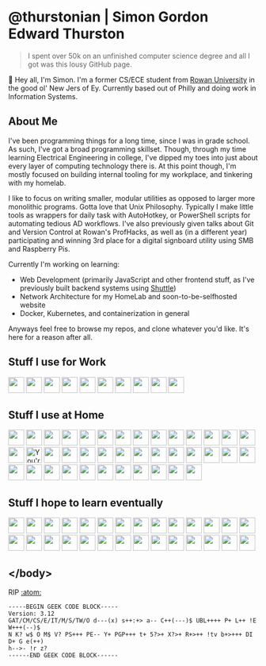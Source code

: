 # @thurstonian | Simon Gordon Edward Thurston

> I spent over 50k on an unfinished computer science degree and all I got was this lousy GitHub page.

👋 Hey all, I'm Simon. I'm a former CS/ECE student from [Rowan University](https://rowan.edu/) in the good ol' New Jers of Ey. Currently based out of Philly and doing work in Information Systems.

## About Me

I've been programming things for a long time, since I was in grade school. As such, I've got a broad programming skillset. Though, through my time learning Electrical Engineering in college, I've dipped my toes into just about every layer of computing technology there is. At this point though, I'm mostly focused on building internal tooling for my workplace, and tinkering with my homelab.

I like to focus on writing smaller, modular utilities as opposed to larger more monolithic programs. Gotta love that Unix Philosophy. Typically I make little tools as wrappers for daily task with AutoHotkey, or PowerShell scripts for automating tedious AD workflows. I've also previously given talks about Git and Version Control at Rowan's ProfHacks, as well as (in a different year) participating and winning 3rd place for a digital signboard utility using SMB and Raspberry Pis.

Currently I'm working on learning:
- Web Development (primarily JavaScript and other frontend stuff, as I've previously built backend systems using [Shuttle](https://shuttle.rs/))
- Network Architecture for my HomeLab and soon-to-be-selfhosted website
- Docker, Kubernetes, and containerization in general

Anyways feel free to browse my repos, and clone whatever you'd like. It's here for a reason after all.

## Stuff I use for Work
<a href="https://www.cisco.com/"><img height="32" width="32" src="https://cdn.simpleicons.org/cisco" /></a> <a href="https://www.dell.com/en-us"><img height="32" width="32" src="https://cdn.simpleicons.org/dell" /></a> <a href="https://ffmpeg.org/"><img height="32" width="32" src="https://cdn.simpleicons.org/ffmpeg" /></a> <a href="https://azure.microsoft.com/en-us"><img height="32" width="32" src="https://upload.wikimedia.org/wikipedia/commons/f/fa/Microsoft_Azure.svg" /></a> <a href="https://www.microsoft.com/en-us/microsoft-teams"><img height="32" width="32" src="https://upload.wikimedia.org/wikipedia/commons/c/c9/Microsoft_Office_Teams_%282018%E2%80%93present%29.svg" /></a> <a href="https://github.com/PowerShell/PowerShell"><img height="32" width="32" src="https://docs.microsoft.com/de-de/powershell/media/index/ps_black_128.svg" /></a> <a href="https://slack.com/"><img height="32" width="32" src="https://cdn.simpleicons.org/slack" /></a> <a href="https://vscodium.com/"><img height="32" width="32" src="https://cdn.simpleicons.org/vscodium" /></a> <a href="https://www.microsoft.com/en-us/windows"><img height="32" width="32" src="https://upload.wikimedia.org/wikipedia/commons/8/87/Windows_logo_-_2021.svg" /></a> <a href="https://github.com/microsoft/terminal"><img height="32" width="32" src="https://upload.wikimedia.org/wikipedia/commons/5/51/Windows_Terminal_logo.svg" /></a> 

## Stuff I use at Home
<a href="https://adventofcode.com/"><img height="32" width="32" src="https://cdn.simpleicons.org/adventofcode" /></a> <a href="https://www.amd.com/en.html"><img height="32" width="32" src="https://cdn.simpleicons.org/amd" /></a> <a href="https://archlinux.org/"><img height="32" width="32" src="https://cdn.simpleicons.org/archlinux" /></a> <a href="https://www.arduino.cc/"><img height="32" width="32" src="https://cdn.simpleicons.org/arduino" /></a> <a href="https://www.autohotkey.com/"><img height="32" width="32" src="https://cdn.simpleicons.org/autohotkey" /></a> <a href="https://github.com/dani-garcia/vaultwarden"><img height="32" width="32" src="https://cdn.simpleicons.org/bitwarden" /></a> <a href="https://www.open-std.org/jtc1/sc22/wg14/"><img height="32" width="32" src="https://cdn.simpleicons.org/c" /></a> <a href="https://isocpp.org/"><img height="32" width="32" src="https://cdn.simpleicons.org/cplusplus" /></a> <a href="https://curl.se/"><img height="32" width="32" src="https://cdn.simpleicons.org/curl" /></a> <a href="https://darkreader.org/"><img height="32" width="32" src="https://cdn.simpleicons.org/darkreader" /></a> <a href="https://www.blackmagicdesign.com/products/davinciresolve"><img height="32" width="32" src="https://cdn.simpleicons.org/davinciresolve" /></a> <a href="https://www.mozilla.org/en-US/firefox/new/"><img height="32" width="32" src="https://cdn.simpleicons.org/firefoxbrowser" /></a> <a href="https://www.gimp.org/"><img height="32" width="32" src="https://cdn.simpleicons.org/gimp" /></a> <a href="https://git-scm.com/"><img height="32" width="32" src="https://cdn.simpleicons.org/git" /></a> <a href="https://gitea.com/"><img height="32" width="32" src="https://cdn.simpleicons.org/gitea" /></a> <a href="https://github.com/sthurston99"><img height="32" width="32" src="https://cdn.simpleicons.org/github" alt="You're already here, silly!"/></a> <a href="https://www.gnu.org/"><img height="32" width="32" src="https://cdn.simpleicons.org/gnu" /></a> <a href="https://www.gnu.org/software/bash/"><img height="32" width="32" src="https://cdn.simpleicons.org/gnubash" /></a> <a href="https://brew.sh/"><img height="32" width="32" src="https://cdn.simpleicons.org/homebrew" /></a> <a href="https://www.w3.org/standards/history/html52/"><img height="32" width="32" src="https://cdn.simpleicons.org/html5" /></a> <a href="https://www.ifixit.com/"><img height="32" width="32" src="https://cdn.simpleicons.org/ifixit" /></a> <a href="https://www.kali.org/"><img height="32" width="32" src="https://cdn.simpleicons.org/kalilinux" /></a> <a href="https://www.kicad.org/"><img height="32" width="32" src="https://cdn.simpleicons.org/kicad" /></a> <a href="https://www.latex-project.org/"><img height="32" width="32" src="https://cdn.simpleicons.org/latex" /></a> <a href="https://www.libreoffice.org/"><img height="32" width="32" src="https://cdn.simpleicons.org/libreoffice" /></a> <a href="https://kernel.org/"><img height="32" width="32" src="https://cdn.simpleicons.org/linux" /></a> <a href="https://www.lua.org/"><img height="32" width="32" src="https://cdn.simpleicons.org/lua" /></a> <a href="https://www.apple.com/macos"><img height="32" width="32" src="https://cdn.simpleicons.org/macos" /></a> <a href="https://neovim.io/"><img height="32" width="32" src="https://cdn.simpleicons.org/neovim" /></a> <a href="https://pi-hole.net/"><img height="32" width="32" src="https://cdn.simpleicons.org/pihole" /></a> <a href="https://porkbun.com/"><img height="32" width="32" src="https://cdn.simpleicons.org/porkbun" /></a> <a href="https://www.qbittorrent.org/"><img height="32" width="32" src="https://cdn.simpleicons.org/qbittorrent" /></a> <a href="https://www.rust-lang.org/"><img height="32" width="32" src="https://cdn.simpleicons.org/rust" /></a> <a href="https://starship.rs/"><img height="32" width="32" src="https://cdn.simpleicons.org/starship" /></a> <a href="https://suckless.org/"><img height="32" width="32" src="https://cdn.simpleicons.org/suckless" /></a> <a href="https://github.com/tmux/tmux"><img height="32" width="32" src="https://cdn.simpleicons.org/tmux" /></a> <a href="https://github.com/gorhill/uBlock"><img height="32" width="32" src="https://cdn.simpleicons.org/ublockorigin" /></a> <a href="https://wayland.freedesktop.org/"><img height="32" width="32" src="https://cdn.simpleicons.org/wayland" /></a> <a href="https://www.yubico.com/"><img height="32" width="32" src="https://cdn.simpleicons.org/yubico" /></a> 

## Stuff I hope to learn eventually
<a href="https://www.ansible.com/"><img height="32" width="32" src="https://cdn.simpleicons.org/ansible" /></a> <a href="https://bevyengine.org/"><img height="32" width="32" src="https://cdn.simpleicons.org/bevy" /></a> <a href="https://bun.sh/"><img height="32" width="32" src="https://cdn.simpleicons.org/bun" /></a> <a href="https://www.cloudflare.com/"><img height="32" width="32" src="https://cdn.simpleicons.org/cloudflare" /></a> <a href="https://www.w3.org/Style/CSS/Overview.en.html"><img height="32" width="32" src="https://cdn.simpleicons.org/css3" /></a> <a href="https://github.com/docker"><img height="32" width="32" src="https://cdn.simpleicons.org/docker" /></a> <a href="https://elixir-lang.org/"><img height="32" width="32" src="https://cdn.simpleicons.org/elixir" /></a> <a href="https://godotengine.org/"><img height="32" width="32" src="https://cdn.simpleicons.org/godotengine" /></a> <a href="https://graphql.org/"><img height="32" width="32" src="https://cdn.simpleicons.org/graphql" /></a> <a href="https://www.haskell.org/"><img height="32" width="32" src="https://cdn.simpleicons.org/haskell" /></a> <a href="https://www.home-assistant.io/"><img height="32" width="32" src="https://cdn.simpleicons.org/homeassistant" /></a> <a href="https://htmx.org/"><img height="32" width="32" src="https://cdn.simpleicons.org/htmx" /></a> <a href="https://ecma-international.org/publications-and-standards/standards/ecma-262/"><img height="32" width="32" src="https://cdn.simpleicons.org/javascript" /></a> <a href="https://kubernetes.io/"><img height="32" width="32" src="https://cdn.simpleicons.org/kubernetes" /></a> <a href="https://www.metasploit.com/"><img height="32" width="32" src="https://cdn.simpleicons.org/metasploit" /></a> <a href="https://nim-lang.org/"><img height="32" width="32" src="https://cdn.simpleicons.org/nim" /></a> <a href="https://opentofu.org/"><img height="32" width="32" src="https://cdn.simpleicons.org/opentofu" /></a> <a href="https://www.pfsense.org/"><img height="32" width="32" src="https://cdn.simpleicons.org/pfsense" /></a> <a href="https://www.python.org/"><img height="32" width="32" src="https://cdn.simpleicons.org/python" /></a> <a href="https://www.ruby-lang.org/en/"><img height="32" width="32" src="https://cdn.simpleicons.org/ruby" /></a> <a href="https://www.sqlite.org/index.html"><img height="32" width="32" src="https://cdn.simpleicons.org/sqlite" /></a> <a href="https://tryhackme.com/"><img height="32" width="32" src="https://cdn.simpleicons.org/tryhackme" /></a> <a href="https://www.typescriptlang.org/"><img height="32" width="32" src="https://cdn.simpleicons.org/typescript" /></a> <a href="https://ui.com"><img height="32" width="32" src="https://cdn.simpleicons.org/ubiquiti" /></a> <a href="https://webassembly.org/"><img height="32" width="32" src="https://cdn.simpleicons.org/webassembly" /></a> <a href="https://www.webcomponents.org/"><img height="32" width="32" src="https://cdn.simpleicons.org/webcomponentsdotorg" /></a> <a href="https://www.wireshark.org/"><img height="32" width="32" src="https://cdn.simpleicons.org/wireshark" /></a> <a href="https://www.zsh.org/"><img height="32" width="32" src="https://cdn.simpleicons.org/zsh" /></a>

## \</body>

RIP [:atom:](https://github.com/atom/atom)

```
-----BEGIN GEEK CODE BLOCK-----
Version: 3.12
GAT/CM/CS/E/IT/M/S/TW/O d---(x) s++:+> a-- C++(---)$ UBL++++ P+ L++ !E W+++(--)$
N K? w$ O M$ V? PS+++ PE-- Y+ PGP+++ t+ 5?>+ X?>+ R+>++ !tv b+>+++ DI D+ G e(++)
h-->- !r z?
------END GEEK CODE BLOCK------
```

